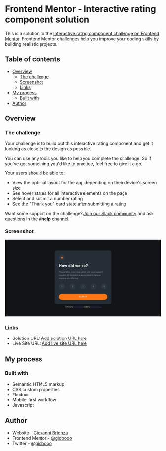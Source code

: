 # Frontend Mentor - Interactive rating component solution

This is a solution to the [Interactive rating component challenge on Frontend Mentor](https://www.frontendmentor.io/challenges/interactive-rating-component-koxpeBUmI). Frontend Mentor challenges help you improve your coding skills by building realistic projects.

## Table of contents

- [Overview](#overview)
  - [The challenge](#the-challenge)
  - [Screenshot](#screenshot)
  - [Links](#links)
- [My process](#my-process)
  - [Built with](#built-with)
- [Author](#author)

## Overview

### The challenge

Your challenge is to build out this interactive rating component and get it looking as close to the design as possible.

You can use any tools you like to help you complete the challenge. So if you've got something you'd like to practice, feel free to give it a go.

Your users should be able to:

- View the optimal layout for the app depending on their device's screen size
- See hover states for all interactive elements on the page
- Select and submit a number rating
- See the "Thank you" card state after submitting a rating

Want some support on the challenge? [Join our Slack community](https://www.frontendmentor.io/slack) and ask questions in the **#help** channel.

### Screenshot

![](./screenshot.jpg)

### Links

- Solution URL: [Add solution URL here](https://github.com/giobooo/giovannibrienzaftm/tree/main/002_interactive-rating-component-main)
- Live Site URL: [Add live site URL here](https://superb-mochi-80a71a.netlify.app/)

## My process

### Built with

- Semantic HTML5 markup
- CSS custom properties
- Flexbox
- Mobile-first workflow
- Javascript

## Author

- Website - [Giovanni Brienza](https://www.giobrienza.com)
- Frontend Mentor - [@giobooo](https://www.frontendmentor.io/profile/giobooo)
- Twitter - [@giobooo](https://www.twitter.com/giobooo)
